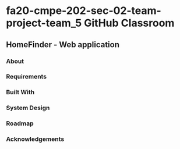 # fa20-cmpe-202-sec-02-team-project-team_5 GitHub Classroom

## HomeFinder - Web application

### About

### Requirements

### Built With

### System Design

### Roadmap

### Acknowledgements
